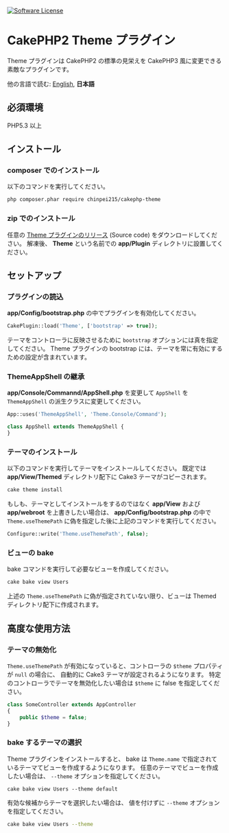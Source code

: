 [![Software License](https://img.shields.io/badge/license-MIT-brightgreen.svg?style=flat-square)](LICENSE.txt)

# CakePHP2 Theme プラグイン

Theme プラグインは CakePHP2 の標準の見栄えを CakePHP3 風に変更できる素敵なプラグインです。

他の言語で読む: [English](README.md), **日本語**

## 必須環境

PHP5.3 以上

## インストール

### composer でのインストール

以下のコマンドを実行してください。

```sh
php composer.phar require chinpei215/cakephp-theme
```

### zip でのインストール

任意の [Theme プラグインのリリース](https://github.com/chinpei215/cakephp-theme/releases) (Source code) をダウンロードしてください。
解凍後、 **Theme** という名前での **app/Plugin** ディレクトリに設置してください。

## セットアップ

### プラグインの読込
**app/Config/bootstrap.php** の中でプラグインを有効化してください。

```php
CakePlugin::load('Theme', ['bootstrap' => true]);
```

テーマをコントローラに反映させるために `bootstrap` オプションには真を指定してください。
Theme プラグインの bootstrap には、テーマを常に有効にするための設定が含まれています。

### ThemeAppShell の継承

**app/Console/Commannd/AppShell.php** を変更して `AppShell` を `ThemeAppShell` の派生クラスに変更してください。

```php
App::uses('ThemeAppShell', 'Theme.Console/Command');

class AppShell extends ThemeAppShell {
}
```

### テーマのインストール

以下のコマンドを実行してテーマをインストールしてください。
既定では **app/View/Themed** ディレクトリ配下に Cake3 テーマがコピーされます。

```sh
cake theme install
```

もしも、テーマとしてインストールをするのではなく **app/View** および **app/webroot** を上書きしたい場合は、
**app/Config/bootstrap.php** の中で `Theme.useThemePath` に偽を指定した後に上記のコマンドを実行してください。

```php
Configure::write('Theme.useThemePath', false);
```

### ビューの bake

bake コマンドを実行して必要なビューを作成してください。

```sh
cake bake view Users
```

上述の `Theme.useThemePath` に偽が指定されていない限り、ビューは Themed ディレクトリ配下に作成されます。

## 高度な使用方法

### テーマの無効化

`Theme.useThemePath` が有効になっていると、コントローラの `$theme` プロパティが `null` の場合に、
自動的に Cake3 テーマが設定されるようになります。
特定のコントローラでテーマを無効化したい場合は `$theme` に false を指定してください。

```php
class SomeController extends AppController
{
	public $theme = false;
}
```

### bake するテーマの選択

Theme プラグインをインストールすると、 bake は `Theme.name` で指定されているテーマてビューを作成するようになります。
任意のテーマでビューを作成したい場合は、 `--theme` オプションを指定してください。

```
cake bake view Users --theme default
```

有効な候補からテーマを選択したい場合は、 値を付けずに `--theme` オプションを指定してください。

```sh
cake bake view Users --theme
```
